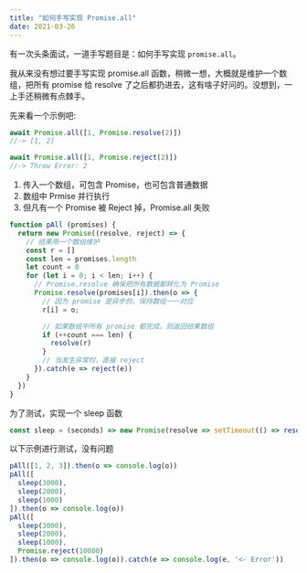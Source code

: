 ```yaml
---
title: "如何手写实现 Promise.all"
date: 2021-03-26
---
```


有一次头条面试，一道手写题目是：如何手写实现 `promise.all`。

我从来没有想过要手写实现 promise.all 函数，稍微一想，大概就是维护一个数组，把所有 promise 给 resolve 了之后都扔进去，这有啥子好问的。没想到，一上手还稍微有点棘手。

先来看一个示例吧:

``` js
await Promise.all([1, Promise.resolve(2)])
//-> [1, 2]

await Promise.all([1, Promise.reject(2)])
//-> Throw Error: 2
```

1. 传入一个数组，可包含 Promise，也可包含普通数据
1. 数组中 Prmise 并行执行
1. 但凡有一个 Promise 被 Reject 掉，Promise.all 失败

``` js
function pAll (promises) {
  return new Promise((resolve, reject) => {
    // 结果用一个数组维护
    const r = []
    const len = promises.length
    let count = 0
    for (let i = 0; i < len; i++) {
      // Promise.resolve 确保把所有数据都转化为 Promise
      Promise.resolve(promises[i]).then(o => { 
        // 因为 promise 是异步的，保持数组一一对应
        r[i] = o;

        // 如果数组中所有 promise 都完成，则返回结果数组
        if (++count === len) {
          resolve(r)
        }
        // 当发生异常时，直接 reject
      }).catch(e => reject(e))
    }
  })
}
```

为了测试，实现一个 sleep 函数

``` js
const sleep = (seconds) => new Promise(resolve => setTimeout(() => resolve(seconds), seconds))
```

以下示例进行测试，没有问题

``` js
pAll([1, 2, 3]).then(o => console.log(o))
pAll([
  sleep(3000),
  sleep(2000),
  sleep(1000)
]).then(o => console.log(o))
pAll([
  sleep(3000),
  sleep(2000),
  sleep(1000),
  Promise.reject(10000)
]).then(o => console.log(o)).catch(e => console.log(e, '<- Error'))
```